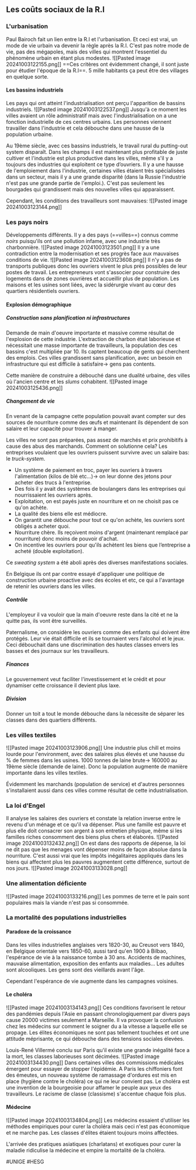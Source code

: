 ## Les coûts sociaux de la R.I
### L'urbanisation
Paul Bairoch fait un lien entre la R.I et l'urbanisation. Et ceci est vrai, un mode de vie urbain va devenir la règle après la R.I. C'est pas notre mode de vie, pas des mégapoles, mais des villes qui montrent l'essentiel du phénomène urbain en étant plus modestes.
![[Pasted image 20241003122155.png]]
==Ces critères ont évidemment changé, il sont juste pour étudier l'époque de la R.I==. 5 mille habitants ça peut être des villages en quelque sorte.
#### Les bassins industriels
Les pays qui ont atteint l'industrialisation ont perçu l'apparition de bassins industriels.
![[Pasted image 20241003122537.png]]
Jusqu'à ce moment les villes avaient un rôle administratif mais avec l'industrialisation on a une fonction industrielle de ces centres urbains. Les personnes viennent travailler dans l'industrie et cela débouche dans une hausse de la population urbaine.

Au 19ème siècle, avec ces bassins industriels, le travail rural du putting-out system disparaît. Dans les champs il est maintenant plus profitable de juste cultiver et l'industrie est plus productive dans les villes, même s'il y a toujours des industries qui exploitent ce type d’ouvriers. Il y a une hausse de l'emploiement dans l'industrie, certaines villes étaient très spécialisées dans un secteur, mais il y a une grande disparité (dans la Russie l'industrie n'est pas une grande partie de l'emploi.). C'est pas seulement les bourgades qui grandissent mais des nouvelles villes qui apparaissent.

Cependant, les conditions des travailleurs sont mauvaises:
![[Pasted image 20241003123144.png]]
### Les pays noirs
Développements différents. Il y a des pays (==villes==) connus comme *noirs* puisqu'ils ont une pollution infame, avec une industrie très charbonnière.
![[Pasted image 20241003123501.png]]
Il y a une contradiction entre la modernisation et ses progrès face aux mauvaises conditions de vie.
![[Pasted image 20241003123608.png]]
Il n'y a pas de transports publiques donc les ouvriers vivent le plus près possibles de leur postes de travail. Les entrepreneurs vont s'associer pour construire des logements dans de zones ouvrières et accueillir plus de population. Les maisons et les usines sont liées, avec la sidérurgie vivant au cœur des quartiers résidentiels ouvriers.
#### Explosion démographique
##### Construction sans planification ni infrastructures
Demande de main d'oeuvre importante et massive comme résultat de l'explosion de cette industrie. L'extraction de charbon était laborieuse et nécessitait une masse importante de travailleurs, la population des ces bassins c'est multipliée par 10. Ils captent beaucoup de gents qui cherchent des emplois. Ces villes grandissent sans planification, avec un besoin en infrastructure qui est difficile à satisfaire-> gens pas contents.

Cette manière de construire a débouché dans une dualité urbaine, des villes où l'ancien centre et les *slums* cohabitent.
![[Pasted image 20241003125436.png]]
##### Changement de vie
En venant de la campagne cette population pouvait avant compter sur des sources de nourriture comme des œufs et maintenant ils dépendent de son salaire et leur capacité pour trouver à manger.

Les villes ne sont pas préparées, pas assez de marchés et prix prohibitifs à cause des abus des marchands. Comment on solutionne cela? Les entreprises voulaient que les ouvriers puissent survivre avec un salaire bas: le *truck-system*.
- Un système de paiement en troc, payer les ouvriers à travers l'alimentation (kilos de blé etc...)-> on leur donne des jetons pour acheter des trucs à l'entreprise.
- Des fois il y avait des systèmes de boulangers dans les entreprises qui nourrissaient les ouvriers après.
- Exploitation, on est payés juste en nourriture et on ne choisit pas ce qu'on achète.
- La qualité des biens elle est médiocre.
- On garantit une débouche pour tout ce qu'on achète, les ouvriers sont obligés a acheter quoi.
- Nourriture chère. Ils reçoivent moins d'argent (maintenant remplacé par nourriture) donc moins de pouvoir d'achat.
- On incentive les ouvriers pour qu'ils achètent les biens que l’entreprise a acheté (double exploitation).

Ce *sweating system* a été aboli après des diverses manifestations sociales.

En Belgique ils ont par contre essayé d'appliquer une politique de construction urbaine proactive avec des écoles et etc, ce qui a l'avantage de retenir les ouvriers dans les villes.
##### Contrôle
L'employeur il va vouloir que la main d'oeuvre reste dans la cité et ne la quitte pas, ils vont être surveillés.

Paternalisme, on considère les ouvriers comme des enfants qui doivent être protégés. Leur vie était difficile et ils se tournaient vers l'alcohol et le jeux. Ceci débouchait dans une discrimination des hautes classes envers les basses et des journaux sur les travailleurs.
##### Finances
Le gouvernement veut faciliter l'investissement et le crédit et pour dynamiser cette croissance il devient plus laxe.
##### Division
Donner un toit a tout le monde débouche dans la nécessite de séparer les classes dans des quartiers différents.
### Les villes textiles
![[Pasted image 20241003123906.png]]
Une industrie plus chill et moins lourde pour l'environment, avec des salaires plus élevés et une hausse du % de femmes dans les usines. 1000 tonnes de laine brute-> 160000 au 19ème siècle (demande de laine). Donc la population augmente de manière importante dans les villes textiles.

Évidemment les marchands (population de service) et d'autres personnes s'installaient aussi dans ces villes comme résultat de cette industrialisation.
### La loi d'Engel
Il analyse les salaires des ouvriers et constate la relation inverse entre le revenu d'un ménage et ce qu'il va dépenser. Plus une famille est pauvre et plus elle doit consacrer son argent à son entretien physique, même si les familles riches consomment des biens plus chers et élaborés.
![[Pasted image 20241003132432.png]]
On est dans des rapports de dépense, la loi ne dit pas que les menages vont dépenser moins de façon absolue dans la nourriture. C'est aussi vrai que les impôts inégalitaires appliqués dans les biens qui affectent plus les pauvres augmentent cette différence, surtout de nos jours.
![[Pasted image 20241003133028.png]]
### Une alimentation déficiente
![[Pasted image 20241003133216.png]]
Les pommes de terre et le pain sont populaires mais la viande n'est pas si consommée.
### La mortalité des populations industrielles
#### Paradoxe de la croissance
Dans les villes industrielles anglaises vers 1820-30, au Creusot vers 1840, en Belgique orientale vers 1850-60, aussi tard qu'en 1900 à Bilbao, l'espérance de vie à la naissance tombe à 30 ans. Accidents de machines, mauvaise alimentation, exposition des enfants aux maladies... Les adultes sont alcooliques. Les gens sont des vieillards avant l'âge.

Cependant l'espérance de vie augmente dans les campagnes voisines.
#### Le choléra
![[Pasted image 20241003134143.png]]
Ces conditions favorisent le retour des pandémies depuis l'Asie en passant chronologiquement par divers pays cause 20000 victimes seulement a Marseille. Il va provoquer la confusion chez les médecins sur comment le soigner du a la vitesse a laquelle elle se propage. Les élites économiques ne sont pas tellement touchées et ont une attitude méprisante, ce qui débouche dans des tensions sociales élevées.

Louis-René Villermé conclu sur Paris qu'il existe une grande inégalité face a la mort, les classes laborieuses sont décimées.
![[Pasted image 20241003134430.png]]
Dans certaines villes des commissions médicales émergent pour essayer de stopper l'épidémie. A Paris les chiffoniers font des émeutes, un nouveau système de ramassage d'ordures est mis en place (hygiène contre le choléra) ce qui ne leur convient pas. Le choléra est une invention de la bourgeoisie pour affamer le peuple aux yeux des travailleurs. Le racisme de classe (classisme) s'accentue chaque fois plus.
#### Médecine
![[Pasted image 20241003134804.png]]
Les médecins essaient d'utiliser les méthodes empiriques pour curer la choléra mais ceci n'est pas économique et ne marche pas. Les classes d'élites étaient toujours moins affectées.

L'arrivée des pratiques asiatiques (charlatans) et exotiques pour curer la maladie ridiculise la médecine et empire la mortalité de la choléra.

#UNIGE #HESG 